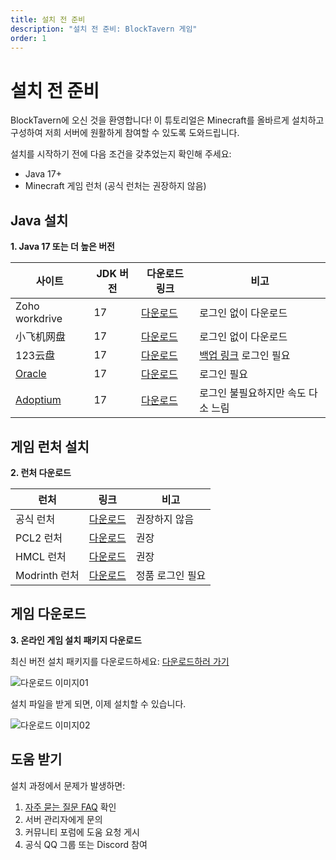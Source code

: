 ```yaml
---
title: 설치 전 준비
description: "설치 전 준비: BlockTavern 게임"
order: 1
---
```


# 설치 전 준비

BlockTavern에 오신 것을 환영합니다! 이 튜토리얼은 Minecraft를 올바르게 설치하고 구성하여 저희 서버에 원활하게 참여할 수 있도록 도와드립니다.

설치를 시작하기 전에 다음 조건을 갖추었는지 확인해 주세요:
- Java 17+
- Minecraft 게임 런처 (공식 런처는 권장하지 않음)

## Java 설치

**1. Java 17 또는 더 높은 버전**

   | 사이트 | JDK 버전 | 다운로드 링크 | 비고 |
   | --- | --- | --- | --- |
   | Zoho workdrive | 17 | [다운로드](https://workdrive.zohopublic.com.cn/file/w86hse521f910525543b9aee2a0b5fbd5af4d) | 로그인 없이 다운로드
   | 小飞机网盘 | 17 | [다운로드](https://share.feijipan.com/s/sxOQO9u7) | 로그인 없이 다운로드 |
   | 123云盘 | 17 | [다운로드](https://www.123684.com/s/92S0Vv-iVGld) | [백업 링크](https://www.123912.com/s/92S0Vv-iVGld)  로그인 필요|
   | [Oracle](https://www.oracle.com/cn/) | 17 | [다운로드](https://www.oracle.com/java/technologies/downloads/#java17-windows) | 로그인 필요 |
   | [Adoptium](https://adoptium.net/zh-CN/) | 17 | [다운로드](https://adoptium.net/zh-CN/temurin/releases?version=17&os=any&arch=any) | 로그인 불필요하지만 속도 다소 느림 |


## 게임 런처 설치

**2. 런처 다운로드**

| 런처 | 링크 | 비고 |
| --- | --- | --- |
| 공식 런처 | [다운로드](https://www.minecraft.net/zh-hans/download) | 권장하지 않음 |
| PCL2 런처 | [다운로드](https://afdian.com/p/0164034c016c11ebafcb52540025c377) | 권장 |
| HMCL 런처 | [다운로드](https://hmcl.huangyuhui.net/download/) | 권장 |
| Modrinth 런처 | [다운로드](https://modrinth.com/app) | 정품 로그인 필요 |

## 게임 다운로드

**3. 온라인 게임 설치 패키지 다운로드**

최신 버전 설치 패키지를 다운로드하세요: [다운로드하러 가기](https://www.blocktavern.cn/download)

![다운로드 이미지01](/assets/InstallationTutorial/installation-details/installation-details01.png)

설치 파일을 받게 되면, 이제 설치할 수 있습니다.

![다운로드 이미지02](/assets/InstallationTutorial/installation-details/installation-details02.png)

## 도움 받기

설치 과정에서 문제가 발생하면:

1. [자주 묻는 질문 FAQ](/ko-KR/FAQ/faq-details) 확인
2. 서버 관리자에게 문의
3. 커뮤니티 포럼에 도움 요청 게시
4. 공식 QQ 그룹 또는 Discord 참여


<Contributors />

<GitHistoryInformation />